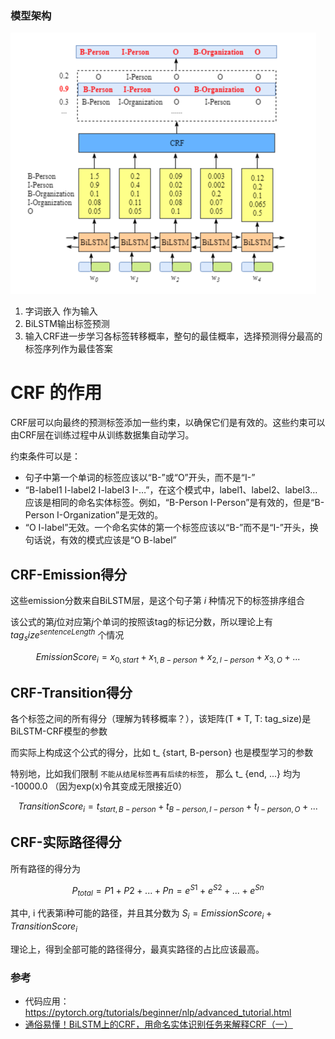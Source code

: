

### 模型架构

![img.png](img.png)

1. 字词嵌入 作为输入
2. BiLSTM输出标签预测
3. 输入CRF进一步学习各标签转移概率，整句的最佳概率，选择预测得分最高的标签序列作为最佳答案


# CRF 的作用

CRF层可以向最终的预测标签添加一些约束，以确保它们是有效的。这些约束可以由CRF层在训练过程中从训练数据集自动学习。

约束条件可以是：
- 句子中第一个单词的标签应该以“B-”或“O”开头，而不是“I-”
- “B-label1 I-label2 I-label3 I-…”，在这个模式中，label1、label2、label3…应该是相同的命名实体标签。例如，“B-Person I-Person”是有效的，但是“B-Person I-Organization”是无效的。
- “O I-label”无效。一个命名实体的第一个标签应该以“B-”而不是“I-”开头，换句话说，有效的模式应该是“O B-label”

## CRF-Emission得分
这些emission分数来自BiLSTM层，是这个句子第 $i$ 种情况下的标签排序组合

该公式的第$j$位对应第$j$个单词的按照该tag的标记分数，所以理论上有 $tag_size^{sentenceLength}$ 个情况

$$ EmissionScore_ {i} = x_ {0, start} + x_ {1, B-person} + x_ {2, I-person} + x_ {3, O} + ...$$

## CRF-Transition得分
各个标签之间的所有得分（理解为转移概率？），该矩阵(T * T, T: tag_size)是BiLSTM-CRF模型的参数

而实际上构成这个公式的得分，比如 t_ {start, B-person} 也是模型学习的参数

特别地，比如我们限制 `不能从结尾标签再有后续的标签`， 那么 t_ {end, ...} 均为 -10000.0 （因为exp(x)令其变成无限接近0）

$$ TransitionScore_ {i} = t_ {start, B-person} + t_ {B-person, I-person} + t_ {I-person, O} + ...$$

## CRF-实际路径得分

所有路径的得分为

$$ P_ {total} = P1 + P2 + ... + Pn = e^{S1} + e^{S2} + ... + e^{Sn} $$

其中, i 代表第i种可能的路径，并且其分数为 $S_ {i} = EmissionScore_ {i} + TransitionScore_ {i}$

理论上，得到全部可能的路径得分，最真实路径的占比应该最高。


### 参考
- 代码应用：https://pytorch.org/tutorials/beginner/nlp/advanced_tutorial.html
- [通俗易懂！BiLSTM上的CRF，用命名实体识别任务来解释CRF（一）](https://zhuanlan.zhihu.com/p/119254570)
